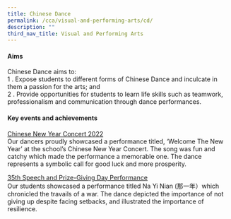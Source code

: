 ```yaml
---
title: Chinese Dance
permalink: /cca/visual-and-performing-arts/cd/
description: ""
third_nav_title: Visual and Performing Arts
---
```

#### Aims

Chinese Dance aims to:  <br>
1 \.  Expose students to different forms of Chinese Dance and inculcate in them a passion for the arts; and<br>
2 \.  Provide opportunities for students to learn life skills such as teamwork, professionalism and communication through dance performances.

#### Key events and achievements

<u>Chinese New Year Concert 2022</u><br>
Our dancers proudly showcased a performance titled, ‘Welcome The New Year’ at the school’s Chinese New Year Concert. The song was fun and catchy which made the performance a memorable one. The dance represents a symbolic call for good luck and more prosperity.

<u>35th Speech and Prize-Giving Day Performance</u><br>
Our students showcased a performance titled Na Yi Nian (那一年）which chronicled the travails of a war. The dance depicted the importance of not giving up despite facing setbacks, and illustrated the importance of resilience.